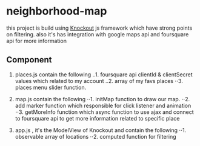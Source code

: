 # neighborhood-map
this project is build using [Knockout](http://knockoutjs.com/ "knockout")  js framework which have strong points on filtering. also it's has integration with google maps api and foursquare api for more information

## Component  

1. places.js contain the following
..1. foursquare api clientId & clientSecret values which related to my account
..2. array of my favs places
⋅⋅3. places menu slider function.

2. map.js contain the following
⋅⋅1. initMap function to draw our map.
⋅⋅2. add marker function which responsible for click listener and animation
⋅⋅3. getMoreInfo function which async function to use ajax and connect to foursquare api to get more information related to specific place

3. app.js , it's the ModelView of Knockout and contain the following
⋅⋅1.  observable array of locations
⋅⋅2. computed function for filtering
